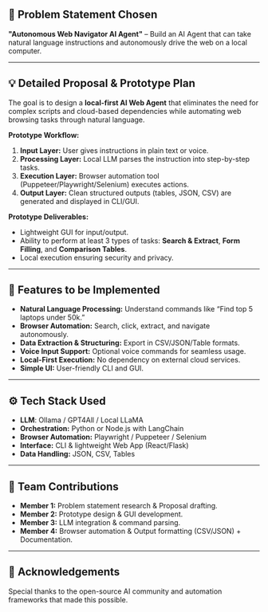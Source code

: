 
## 📌 Problem Statement Chosen  
**"Autonomous Web Navigator AI Agent"** – Build an AI Agent that can take natural language instructions and autonomously drive the web on a local computer.  

---

## 💡 Detailed Proposal & Prototype Plan  
The goal is to design a **local-first AI Web Agent** that eliminates the need for complex scripts and cloud-based dependencies while automating web browsing tasks through natural language.  

**Prototype Workflow:**  
1. **Input Layer:** User gives instructions in plain text or voice.  
2. **Processing Layer:** Local LLM parses the instruction into step-by-step tasks.  
3. **Execution Layer:** Browser automation tool (Puppeteer/Playwright/Selenium) executes actions.  
4. **Output Layer:** Clean structured outputs (tables, JSON, CSV) are generated and displayed in CLI/GUI.  

**Prototype Deliverables:**  
- Lightweight GUI for input/output.  
- Ability to perform at least 3 types of tasks: **Search & Extract**, **Form Filling**, and **Comparison Tables**.  
- Local execution ensuring security and privacy.  

---

## 🚀 Features to be Implemented  
- **Natural Language Processing:** Understand commands like “Find top 5 laptops under 50k.”  
- **Browser Automation:** Search, click, extract, and navigate autonomously.  
- **Data Extraction & Structuring:** Export in CSV/JSON/Table formats.  
- **Voice Input Support:** Optional voice commands for seamless usage.  
- **Local-First Execution:** No dependency on external cloud services.  
- **Simple UI:** User-friendly CLI and GUI.  

---

## ⚙️ Tech Stack Used  
- **LLM**: Ollama / GPT4All / Local LLaMA  
- **Orchestration:** Python or Node.js with LangChain  
- **Browser Automation:** Playwright / Puppeteer / Selenium  
- **Interface:** CLI & lightweight Web App (React/Flask)  
- **Data Handling:** JSON, CSV, Tables  

---

## 👥 Team Contributions  
- **Member 1:** Problem statement research & Proposal drafting.  
- **Member 2:** Prototype design & GUI development.  
- **Member 3:** LLM integration & command parsing.  
- **Member 4:** Browser automation & Output formatting (CSV/JSON) + Documentation.  

---



## 🙏 Acknowledgements  
Special thanks to the open-source AI community and automation frameworks that made this possible.  
